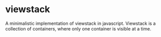 viewstack
=========

A minimalistic implementation of viewstack in javascript. Viewstack is a collection of containers, where only one container is visible at a time.

